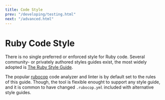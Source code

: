 ```yaml
---
title: Code Style
prev: "/developing/testing.html"
next: "/advanced.html"
---
```


# Ruby Code Style

There is no single preferred or enforced style for Ruby code. Several
community- or privately authored styles guides exist, the most widely
adopted is <a href='https://github.com/bbatsov/ruby-style-guide'
class='remote' target='_blank'>The Ruby Style Guide</a>.

The popular <a href='http://rubocop.readthedocs.io/en/latest/'
class='remote' target='_blank'>rubocop</a> code analyzer and linter is
by default set to the rules of this guide. Though, the tool is flexible
enought to support any style guide, and it is common to have changed
`.rubocop.yml` included with alternative style guides.

